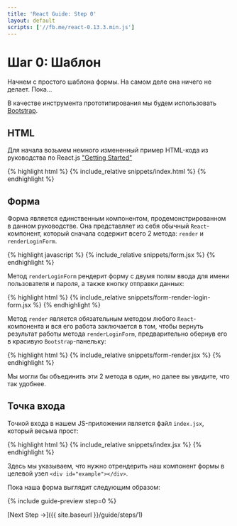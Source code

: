 ```yaml
---
title: 'React Guide: Step 0'
layout: default
scripts: ['//fb.me/react-0.13.3.min.js']
---
```


# Шаг 0: Шаблон

Начнем с простого шаблона формы. На самом деле она ничего не делает. Пока...

В качестве инструмента прототипирования мы будем использовать [Bootstrap](http://getbootstrap.com/).

## HTML

Для начала возьмем немного измененный пример HTML-кода из руководства по React.js ["Getting Started"](https://facebook.github.io/react/docs/getting-started.html)

{% highlight html %}
{% include_relative snippets/index.html %}
{% endhighlight %}

## Форма

Форма является единственным компонентом, продемонстрированном в данном руководстве.
Она представляет из себя обычный `React`-компонент, который сначала содержит всего 2 метода: `render` и `renderLoginForm`.

{% highlight javascript %}
{% include_relative snippets/form.jsx %}
{% endhighlight %}

Метод `renderLoginForm` рендерит форму с двумя полям ввода для имени пользователя и пароля, а также кнопку отправки данных:

{% highlight html %}
{% include_relative snippets/form-render-login-form.jsx %}
{% endhighlight %}

Метод `render` является обязательным методом любого `React`-компонента и вся его работа заключается в том, чтобы вернуть результат работы метода `renderLoginForm`, предварительно обернув его в красивую `Bootstrap`-панельку:

{% highlight html %}
{% include_relative snippets/form-render.jsx %}
{% endhighlight %}

Мы могли бы объединить эти 2 метода в один, но далее вы увидите, что так удобнее.

## Точка входа

Точкой входа в нашем JS-приложении является файл `index.jsx`, который весьма прост:

{% highlight html %}
{% include_relative snippets/index.jsx %}
{% endhighlight %}

Здесь мы указываем, что нужно отрендерить наш компонент формы в целевой узел `<div id="example"></div>`.

Пока наша форма выглядит следующим образом:

{% include guide-preview step=0 %}

[Next Step →]({{ site.baseurl }}/guide/steps/1)
